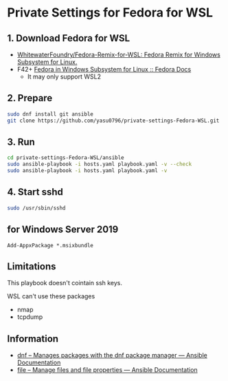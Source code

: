 # Private Settings for Fedora for WSL

## 1. Download Fedora for WSL

- [WhitewaterFoundry/Fedora-Remix-for-WSL: Fedora Remix for Windows Subsystem for Linux.](https://github.com/WhitewaterFoundry/Fedora-Remix-for-WSL)
- F42+ [Fedora in Windows Subsystem for Linux :: Fedora Docs](https://docs.fedoraproject.org/en-US/cloud/wsl/)
  - It may only support WSL2

## 2. Prepare

```bash
sudo dnf install git ansible
git clone https://github.com/yasu0796/private-settings-Fedora-WSL.git
```

## 3. Run

```bash
cd private-settings-Fedora-WSL/ansible
sudo ansible-playbook -i hosts.yaml playbook.yaml -v --check
sudo ansible-playbook -i hosts.yaml playbook.yaml -v
```

## 4. Start sshd

```bash
sudo /usr/sbin/sshd
```

## for Windows Server 2019

```pwsh
Add-AppxPackage *.msixbundle
```

## Limitations

This playbook doesn't cointain ssh keys.

WSL can't use these packages

- nmap
- tcpdump

## Information

- [dnf – Manages packages with the dnf package manager — Ansible Documentation](https://docs.ansible.com/ansible/latest/modules/dnf_module.html)
- [file – Manage files and file properties — Ansible Documentation](https://docs.ansible.com/ansible/latest/modules/file_module.html)
